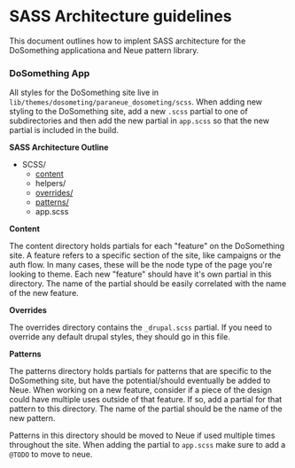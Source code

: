 # SASS Architecture guidelines

This document outlines how to implent SASS architecture for the DoSomething applicationa and Neue pattern library.

### DoSomething App

All styles for the DoSomething site live in `lib/themes/dosometing/paraneue_dosometing/scss`. When adding new styling to the DoSomething site, add a new  `.scss` partial to one of subdirectories and then add the new partial in `app.scss` so that the new partial is included  in the build.

**SASS Architecture Outline**

- SCSS/
  - [content](#content)
  - helpers/
  - [overrides/](#overrides)
  - [patterns/](#patterns)
  - app.scss

**<a name="content"></a> Content**

The content directory holds partials for each "feature" on the DoSomething site. A feature refers to a specific section of the site, like campaigns or the auth flow. In many cases, these will be the node type of the page you're looking to theme. Each new "feature" should have it's own partial in this directory. The name of the partial should be easily correlated with the name of the new feature.

**<a name="overrides"></a> Overrides**

The overrides directory contains the `_drupal.scss` partial. If you need to override any default drupal styles, they should go in this file.

**<a name="patterns"></a> Patterns**

The patterns directory holds partials for patterns that are specific to the DoSomething site, but have the potential/should eventually be added to Neue. When working on a new feature, consider if a piece of the design could have multiple uses outside of that feature. If so, add a partial for that pattern to this directory. The name of the partial should be the name of the new pattern.

Patterns in this directory should be moved to Neue if used multiple times throughout the site. When adding the partial to `app.scss` make sure to add a `@TODO` to move to neue.
